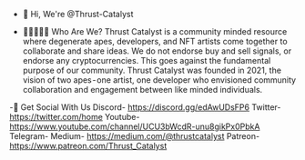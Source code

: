 - 👋 Hi, We're @Thrust-Catalyst

- 🧑🏾‍🤝‍🧑🏼 Who Are We?
  Thrust Catalyst is a community minded resource where degenerate apes, developers, and NFT artists come together
  to collaborate and share ideas. We do not endorse buy and sell signals, or endorse any cryptocurrencies. 
  This goes against the fundamental purpose of our community. Thrust Catalyst was founded in 2021, the vision of
  two apes - one artist, one developer who envisioned community collaboration and engagement between like minded individuals.

-🐒 Get Social With Us
 Discord- https://discord.gg/edAwUDsFP6
 Twitter- https://twitter.com/home
 Youtube- https://www.youtube.com/channel/UCU3bWcdR-unu8gikPx0PbkA
 Telegram-
 Medium- https://medium.com/@thrustcatalyst
 Patreon- https://www.patreon.com/Thrust_Catalyst
     

<!---
Thrust-Catalyst/Thrust-Catalyst is a ✨ special ✨ repository because its `README.md` (this file) appears on your GitHub profile.
You can click the Preview link to take a look at your changes.
--->
